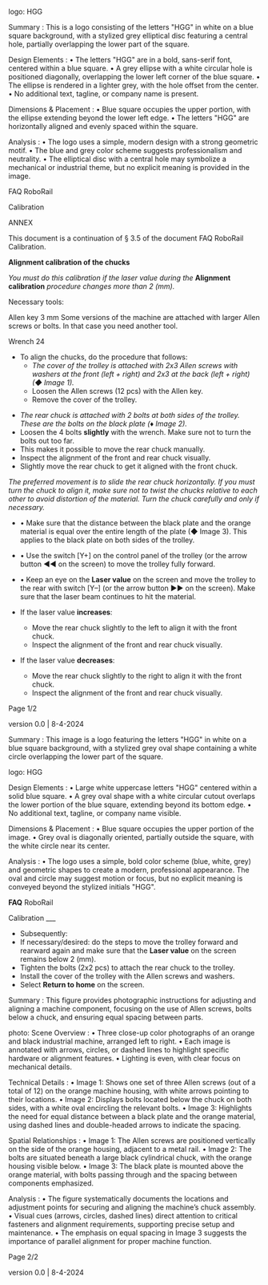 logo: HGG

Summary : This is a logo consisting of the letters "HGG" in white on a blue square background, with a stylized grey elliptical disc featuring a central hole, partially overlapping the lower part of the square.

Design Elements :
  • The letters "HGG" are in a bold, sans-serif font, centered within a blue square.
  • A grey ellipse with a white circular hole is positioned diagonally, overlapping the lower left corner of the blue square.
  • The ellipse is rendered in a lighter grey, with the hole offset from the center.
  • No additional text, tagline, or company name is present.

Dimensions & Placement :
  • Blue square occupies the upper portion, with the ellipse extending beyond the lower left edge.
  • The letters "HGG" are horizontally aligned and evenly spaced within the square.

Analysis : 
  • The logo uses a simple, modern design with a strong geometric motif.
  • The blue and grey color scheme suggests professionalism and neutrality.
  • The elliptical disc with a central hole may symbolize a mechanical or industrial theme, but no explicit meaning is provided in the image. <!-- figure, from page 0 (l=0.082,t=0.023,r=0.193,b=0.113), with ID 2d15ff98-2ee2-4071-98c5-8eaaa7c3d5d8 -->

FAQ RoboRail <!-- text, from page 0 (l=0.749,t=0.031,r=0.912,b=0.060), with ID 00caf512-62e5-42d8-9eed-e264520f5028 -->

Calibration <!-- text, from page 0 (l=0.195,t=0.067,r=0.539,b=0.094), with ID 591959c8-a584-4bda-ab9b-62fa7e4c5aaa -->

ANNEX <!-- text, from page 0 (l=0.837,t=0.123,r=0.915,b=0.143), with ID 8155fd68-8b7f-47a0-8dce-7560c9e040b6 -->

This document is a continuation of § 3.5 of the document FAQ RoboRail Calibration. <!-- text, from page 0 (l=0.081,t=0.146,r=0.919,b=0.176), with ID 594f231e-1c08-4703-b11c-fd781831a0b8 -->

**Alignment calibration of the chucks**

*You must do this calibration if the laser value during the* **Alignment calibration** *procedure changes more than 2 (mm).* <!-- text, from page 0 (l=0.086,t=0.195,r=0.908,b=0.268), with ID cb959f62-6a08-4154-aadd-31e75b28b9c2 -->

Necessary tools:

Allen key 3 mm   Some versions of the machine are attached with larger Allen screws or bolts. In that case you need another tool.

Wrench 24 <!-- text, from page 0 (l=0.087,t=0.282,r=0.906,b=0.383), with ID 6ffda751-5147-4f38-b259-cbed64b2b99d -->

- To align the chucks, do the procedure that follows:
  - *The cover of the trolley is attached with 2x3 Allen screws with washers at the front (left + right) and 2x3 at the back (left + right) (◆ Image 1).*
  - Loosen the Allen screws (12 pcs) with the Allen key.
  - Remove the cover of the trolley. <!-- text, from page 0 (l=0.087,t=0.397,r=0.909,b=0.485), with ID 6a086323-7f9e-4ade-964e-e42c5d574997 -->

* _The rear chuck is attached with 2 bolts at both sides of the trolley. These are the bolts on the black plate (♦ Image 2)._
* Loosen the 4 bolts **slightly** with the wrench. Make sure not to turn the bolts out too far.
* This makes it possible to move the rear chuck manually.
* Inspect the alignment of the front and rear chuck visually.
* Slightly move the rear chuck to get it aligned with the front chuck. <!-- text, from page 0 (l=0.089,t=0.499,r=0.866,b=0.606), with ID fba3819e-7e7d-4f7a-9579-19900417039b -->

*The preferred movement is to* *slide* *the rear chuck horizontally. If you must* *turn* *the chuck to align it, make sure not to twist the chucks relative to each other to avoid distortion of the material. Turn the chuck* *carefully* *and only if necessary.* <!-- text, from page 0 (l=0.089,t=0.618,r=0.900,b=0.674), with ID ece4959c-e2d3-49a2-ba5b-02f2ad8f6322 -->

- • Make sure that the distance between the black plate and the orange material is equal over the entire length of the plate (◆ Image 3). This applies to the black plate on both sides of the trolley.
- • Use the switch [Y+] on the control panel of the trolley (or the arrow button ◀◀ on the screen) to move the trolley fully forward.
- • Keep an eye on the **Laser value** on the screen and move the trolley to the rear with switch [Y–] (or the arrow button ▶▶ on the screen). Make sure that the laser beam continues to hit the material. <!-- text, from page 0 (l=0.088,t=0.688,r=0.889,b=0.796), with ID fe9969cd-2ab7-4b58-9e3a-ba692931b027 -->

- If the laser value **increases**:
  - Move the rear chuck slightly to the left to align it with the front chuck.
  - Inspect the alignment of the front and rear chuck visually. <!-- text, from page 0 (l=0.088,t=0.809,r=0.648,b=0.865), with ID 6a13bcfd-b529-4354-a907-53156c5899ee -->

- If the laser value **decreases**:
  - Move the rear chuck slightly to the right to align it with the front chuck.
  - Inspect the alignment of the front and rear chuck visually. <!-- text, from page 0 (l=0.090,t=0.879,r=0.656,b=0.932), with ID 87785e11-6038-4178-bcac-663fe2703bc1 -->

Page 1/2 <!-- marginalia, from page 0 (l=0.090,t=0.942,r=0.155,b=0.961), with ID f8585e59-d35d-4f73-b9f4-cf0e52979d52 -->

version 0.0 | 8-4-2024 <!-- marginalia, from page 0 (l=0.761,t=0.944,r=0.909,b=0.961), with ID 74a39a00-d696-4240-8d93-73750411e76a -->

Summary : This image is a logo featuring the letters "HGG" in white on a blue square background, with a stylized grey oval shape containing a white circle overlapping the lower part of the square.

logo: HGG

Design Elements : 
  • Large white uppercase letters "HGG" centered within a solid blue square.
  • A grey oval shape with a white circular cutout overlaps the lower portion of the blue square, extending beyond its bottom edge.
  • No additional text, tagline, or company name visible.

Dimensions & Placement : 
  • Blue square occupies the upper portion of the image.
  • Grey oval is diagonally oriented, partially outside the square, with the white circle near its center.

Analysis : 
  • The logo uses a simple, bold color scheme (blue, white, grey) and geometric shapes to create a modern, professional appearance. The oval and circle may suggest motion or focus, but no explicit meaning is conveyed beyond the stylized initials "HGG". <!-- figure, from page 0 (l=0.084,t=0.024,r=0.192,b=0.111), with ID 3a3fb96e-8744-4d3b-a795-c44e0bedae6d -->

**FAQ** RoboRail <!-- marginalia, from page 0 (l=0.750,t=0.033,r=0.912,b=0.059), with ID 718d9987-f6ea-4392-8890-0fa41fa0b102 -->

Calibration
___ <!-- text, from page 0 (l=0.208,t=0.069,r=0.346,b=0.095), with ID d045f7ac-1607-44d0-88b8-e34bd6056f60 -->

- Subsequently:
- If necessary/desired: do the steps to move the trolley forward and rearward again and make sure that the **Laser value** on the screen remains below 2 (mm).
- Tighten the bolts (2x2 pcs) to attach the rear chuck to the trolley.
- Install the cover of the trolley with the Allen screws and washers.
- Select **Return to home** on the screen. <!-- text, from page 0 (l=0.087,t=0.140,r=0.883,b=0.246), with ID a60159c2-6bf5-48da-b9ea-7c53b792bb3e -->

Summary : This figure provides photographic instructions for adjusting and aligning a machine component, focusing on the use of Allen screws, bolts below a chuck, and ensuring equal spacing between parts.

photo:
Scene Overview :
  • Three close-up color photographs of an orange and black industrial machine, arranged left to right.
  • Each image is annotated with arrows, circles, or dashed lines to highlight specific hardware or alignment features.
  • Lighting is even, with clear focus on mechanical details.

Technical Details :
  • Image 1: Shows one set of three Allen screws (out of a total of 12) on the orange machine housing, with white arrows pointing to their locations.
  • Image 2: Displays bolts located below the chuck on both sides, with a white oval encircling the relevant bolts.
  • Image 3: Highlights the need for equal distance between a black plate and the orange material, using dashed lines and double-headed arrows to indicate the spacing.

Spatial Relationships :
  • Image 1: The Allen screws are positioned vertically on the side of the orange housing, adjacent to a metal rail.
  • Image 2: The bolts are situated beneath a large black cylindrical chuck, with the orange housing visible below.
  • Image 3: The black plate is mounted above the orange material, with bolts passing through and the spacing between components emphasized.

Analysis :
  • The figure systematically documents the locations and adjustment points for securing and aligning the machine’s chuck assembly.
  • Visual cues (arrows, circles, dashed lines) direct attention to critical fasteners and alignment requirements, supporting precise setup and maintenance.
  • The emphasis on equal spacing in Image 3 suggests the importance of parallel alignment for proper machine function. <!-- figure, from page 0 (l=0.090,t=0.258,r=0.909,b=0.490), with ID 33ce6421-250a-4537-8b04-18f80b4060ef -->

Page 2/2 <!-- marginalia, from page 0 (l=0.089,t=0.943,r=0.156,b=0.961), with ID 81028a03-c0ff-4f12-9d4c-f40f61043129 -->

version 0.0 | 8-4-2024 <!-- marginalia, from page 0 (l=0.759,t=0.944,r=0.911,b=0.962), with ID fe9e5ab0-b5fe-42a6-abc5-db38955fe5d9 -->